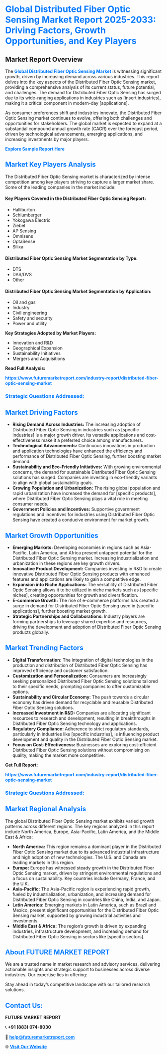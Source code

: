 <h1 style="color: #007BFF;">Global Distributed Fiber Optic Sensing Market Report 2025-2033: Driving Factors, Growth Opportunities, and Key Players</h1>

<section id="overview">
<h2>Market Report Overview</h2>
<p>The <a href="https://www.futuremarketreport.com/industry-report/distributed-fiber-optic-sensing-market" style="color: #007BFF; text-decoration: none;"><strong>Global Distributed Fiber Optic Sensing Market</strong></a> is witnessing significant growth, driven by increasing demand across various industries. This report delves into the key aspects of the Distributed Fiber Optic Sensing market, providing a comprehensive analysis of its current status, future potential, and challenges. The demand for Distributed Fiber Optic Sensing has surged due to its wide-ranging applications in industries such as [insert industries], making it a critical component in modern-day [applications].</p>
<p>As consumer preferences shift and industries innovate, the Distributed Fiber Optic Sensing market continues to evolve, offering both challenges and opportunities for stakeholders. The global market is expected to expand at a substantial compound annual growth rate (CAGR) over the forecast period, driven by technological advancements, emerging applications, and increasing investments by major players.</p>
</section>

<section id="overview">
<p><a href="https://www.futuremarketreport.com/request-sample/reportId=56803" style="color: #007BFF; text-decoration: none;"><strong>Explore Sample Report Here</strong></a></p>
</section>

<section id="key-players">
<h2 style="color: #007BFF;">Market Key Players Analysis</h2>
<p>The Distributed Fiber Optic Sensing market is characterized by intense competition among key players striving to capture a larger market share. Some of the leading companies in the market include:</p>
<h4>Key Players Covered in the Distributed Fiber Optic Sensing Report:</h4>
<ul><li>Halliburton</li><li>Schlumberger</li><li>Yokogawa Electric</li><li>Ziebel</li><li>AP Sensing</li><li>Omnisens</li><li>OptaSense</li><li>Silixa</li></ul>
<h4>Distributed Fiber Optic Sensing Market Segmentation by Type:</h4>
<ul><li>DTS</li><li>DAS/DVS</li><li>Other</li></ul>

<h4>Distributed Fiber Optic Sensing Market Segmentation by Application:</h4>
<ul><li>Oil and gas</li><li>Industry</li><li>Civil engineering</li><li>Safety and security</li><li>Power and utility</li></ul>
<p><strong>Key Strategies Adopted by Market Players:</strong></p>
<ul>
<li>Innovation and R&D</li>
<li>Geographical Expansion</li>
<li>Sustainability Initiatives</li>
<li>Mergers and Acquisitions</li>
</ul>
</section>

<section>
<p><strong>Read Full Analysis: </strong></p><a href="https://www.futuremarketreport.com/industry-report/distributed-fiber-optic-sensing-market" style="color: #007BFF; text-decoration: none;"><strong>https://www.futuremarketreport.com/industry-report/distributed-fiber-optic-sensing-market</strong></a>
<h3 style="color: #007BFF;">Strategic Questions Addressed:</h3>
</section>

<section id="driving-factors">
<h2 style="color: #007BFF;">Market Driving Factors</h2>
<ul>
<li><strong>Rising Demand Across Industries:</strong> The increasing adoption of Distributed Fiber Optic Sensing in industries such as [specific industries] is a major growth driver. Its versatile applications and cost-effectiveness make it a preferred choice among manufacturers.</li>
<li><strong>Technological Advancements:</strong> Continuous innovations in production and application technologies have enhanced the efficiency and performance of Distributed Fiber Optic Sensing, further boosting market demand.</li>
<li><strong>Sustainability and Eco-Friendly Initiatives:</strong> With growing environmental concerns, the demand for sustainable Distributed Fiber Optic Sensing solutions has surged. Companies are investing in eco-friendly variants to align with global sustainability goals.</li>
<li><strong>Growing Population and Urbanization:</strong> The rising global population and rapid urbanization have increased the demand for [specific products], where Distributed Fiber Optic Sensing plays a vital role in meeting consumer needs.</li>
<li><strong>Government Policies and Incentives:</strong> Supportive government regulations and incentives for industries using Distributed Fiber Optic Sensing have created a conducive environment for market growth.</li>
</ul>
</section>

<section id="growth-opportunities">
<h2 style="color: #007BFF;">Market Growth Opportunities</h2>
<ul>
<li><strong>Emerging Markets:</strong> Developing economies in regions such as Asia-Pacific, Latin America, and Africa present untapped potential for the Distributed Fiber Optic Sensing market. Increasing industrialization and urbanization in these regions are key growth drivers.</li>
<li><strong>Innovative Product Development:</strong> Companies investing in R&D to create innovative Distributed Fiber Optic Sensing products with enhanced features and applications are likely to gain a competitive edge.</li>
<li><strong>Expansion into Niche Applications:</strong> The versatility of Distributed Fiber Optic Sensing allows it to be utilized in niche markets such as [specific niches], creating opportunities for growth and diversification.</li>
<li><strong>E-commerce Growth:</strong> The rise of e-commerce platforms has created a surge in demand for Distributed Fiber Optic Sensing used in [specific applications], further boosting market growth.</li>
<li><strong>Strategic Partnerships and Collaborations:</strong> Industry players are forming partnerships to leverage shared expertise and resources, driving the development and adoption of Distributed Fiber Optic Sensing products globally.</li>
</ul>
</section>

<section id="trending-factors">
<h2 style="color: #007BFF;">Market Trending Factors</h2>
<ul>
<li><strong>Digital Transformation:</strong> The integration of digital technologies in the production and distribution of Distributed Fiber Optic Sensing has improved efficiency and customer satisfaction.</li>
<li><strong>Customization and Personalization:</strong> Consumers are increasingly seeking personalized Distributed Fiber Optic Sensing solutions tailored to their specific needs, prompting companies to offer customizable options.</li>
<li><strong>Sustainability and Circular Economy:</strong> The push towards a circular economy has driven demand for recyclable and reusable Distributed Fiber Optic Sensing solutions.</li>
<li><strong>Increased Investment in R&D:</strong> Companies are allocating significant resources to research and development, resulting in breakthroughs in Distributed Fiber Optic Sensing technology and applications.</li>
<li><strong>Regulatory Compliance:</strong> Adherence to strict regulatory standards, particularly in industries like [specific industries], is influencing product development and quality in the Distributed Fiber Optic Sensing market.</li>
<li><strong>Focus on Cost-Effectiveness:</strong> Businesses are exploring cost-efficient Distributed Fiber Optic Sensing solutions without compromising on quality, making the market more competitive.</li>
</ul>
</section>

<section>
<p><strong>Get Full Report: </strong></p><a href="https://www.futuremarketreport.com/industry-report/distributed-fiber-optic-sensing-market" style="color: #007BFF; text-decoration: none;"><strong>https://www.futuremarketreport.com/industry-report/distributed-fiber-optic-sensing-market</strong></a>
<h3 style="color: #007BFF;">Strategic Questions Addressed:</h3>
</section>


<section id="regional-analysis">
<h2 style="color: #007BFF;">Market Regional Analysis</h2>
<p>The global Distributed Fiber Optic Sensing market exhibits varied growth patterns across different regions. The key regions analyzed in this report include North America, Europe, Asia-Pacific, Latin America, and the Middle East & Africa:</p>
<ul>
<li><strong>North America:</strong> This region remains a dominant player in the Distributed Fiber Optic Sensing market due to its advanced industrial infrastructure and high adoption of new technologies. The U.S. and Canada are leading markets in this region.</li>
<li><strong>Europe:</strong> Europe has witnessed steady growth in the Distributed Fiber Optic Sensing market, driven by stringent environmental regulations and a focus on sustainability. Key countries include Germany, France, and the U.K.</li>
<li><strong>Asia-Pacific:</strong> The Asia-Pacific region is experiencing rapid growth, fueled by industrialization, urbanization, and increasing demand for Distributed Fiber Optic Sensing in countries like China, India, and Japan.</li>
<li><strong>Latin America:</strong> Emerging markets in Latin America, such as Brazil and Mexico, present significant opportunities for the Distributed Fiber Optic Sensing market, supported by growing industrial activities and investments.</li>
<li><strong>Middle East & Africa:</strong> The region’s growth is driven by expanding industries, infrastructure development, and increasing demand for Distributed Fiber Optic Sensing in sectors like [specific sectors].</li>
</ul>
</section>

<footer>
<h2 style="color: #007BFF;">About FUTURE MARKET REPORT</h2>
<p>We are a trusted name in market research and advisory services, delivering actionable insights and strategic support to businesses across diverse industries. Our expertise lies in offering:</p>

<p>Stay ahead in today’s competitive landscape with our tailored research solutions.</p>

<h2 style="color: #007BFF;">Contact Us:</h2>
<p><strong>FUTURE MARKET REPORT</strong></p>
<p>📞 <strong>+91 (883) 074-8030</strong></p>
<p>📧 <strong><a href="mailto:help@futuremarketreport.com" style="color: #007BFF;">help@futuremarketreport.com</a></strong></p>
<p>🌐 <strong><a href="https://www.futuremarketreport.com/" style="color: #007BFF;">Visit Our Website</a></strong></p>
</footer>